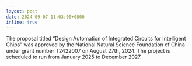 ```yaml
---
layout: post
date: 2024-09-07 11:03:00+0800
inline: true
---
```


The proposal titled “Design Automation of Integrated Circuits for Intelligent Chips” was approved by the National Natural Science Foundation of China under grant number T2422007 on August 27th, 2024. The project is scheduled to run from January 2025 to December 2027.
